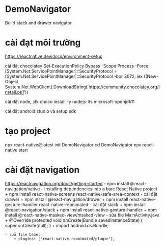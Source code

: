 # DemoNavigator
 Build stack and drawer navigator

# cài đạt môi trường
https://reactnative.dev/docs/environment-setup

 cài đặt chocolatey
 Set-ExecutionPolicy Bypass -Scope Process -Force; [System.Net.ServicePointManager]::SecurityProtocol = [System.Net.ServicePointManager]::SecurityProtocol -bor 3072; iex ((New-Object System.Net.WebClient).DownloadString('https://community.chocolatey.org/install.ps1'))

cài đặt node, jdk
 choco install -y nodejs-lts microsoft-openjdk11

 cài đặt android studio và setup sdk

# tạo project

 npx react-native@latest init DemoNavigator
 cd DemoNavigator
 npx react-native start


# cài đặt navigation
 https://reactnavigation.org/docs/getting-started
	- npm install @react-navigation/native
	- Installing dependencies into a bare React Native project
		+ npm install react-native-screens react-native-safe-area-context
	- cài đặt drawer
		+ npm install @react-navigation/drawer
		+ npm install react-native-gesture-handler react-native-reanimated
	- cài đặt stack
		+ npm install @react-navigation/stack
		+ npm install react-native-gesture-handler
		+ npm install @react-native-masked-view/masked-view
	- sửa file MainActivity.java 
		+  @Override
		  protected void onCreate(Bundle savedInstanceState) {
			super.onCreate(null);
		  }
		+ import android.os.Bundle;
		
	- sửa file babel
		+ plugins: ['react-native-reanimated/plugin'],
